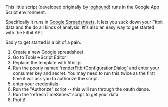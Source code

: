 This little script (developed originally by [loghound][1]) runs in the Google App Script environment.

Specifically it runs in [Google Spreadsheets][0].  It lets you suck down your Fitbit data and the do all kinds of analysis.  It's also an easy way to get started with the Fitbit API.

Sadly to get started is a bit of a pain.

1. Create a new Google spreadsheet
2. Go to Tools->Script Editor
3. Replace the template with fitbit.js
4. Run the poorly named 'renderFitbitConfigurationDialog' and enter your consumer key and secret.  You may need to run this twice as the first time it will ask you to authorize the script.
5. enter your credentials
6. Run the "Authorize" script -- this will run through the oauth dance.
7. Run the 'refreshTimeSeries" script to get your data
8. Profit!

[0]: http://docs.google.com
[1]: https://github.com/loghound/Fitbit-for-Google-App-Script
